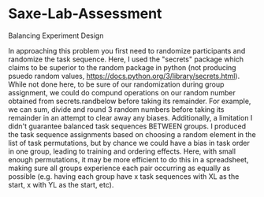 # Saxe-Lab-Assessment
Balancing Experiment Design

In approaching this problem you first need to randomize participants and randomize the task sequence. Here, I used the "secrets" package which claims to be superior to the random package in python (not producing psuedo random values, https://docs.python.org/3/library/secrets.html). While not done here, to be sure of our randomization during group assignment, we could do compund operations on our random number obtained from secrets.randbelow before taking its remainder. For example, we can sum, divide and round 3 random numbers before taking its remainder in an attempt to clear away any biases. Additionally, a limitation I didn't guarantee balanced task sequences BETWEEN groups. I produced the task sequence assignments based on choosing a random element in the list of task permutations, but by chance we could have a bias in task order in one group, leading to training and ordering effects. Here, with small enough permutations, it may be more efficient to do this in a spreadsheet, making sure all groups experience each pair occurring as equally as possible (e.g. having each group have x task sequences with XL as the start, x with YL as the start, etc).
